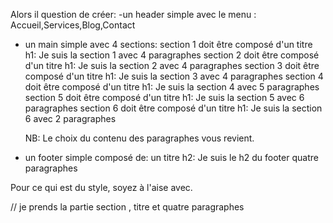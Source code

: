 Alors il question de créer:
-un header simple avec le menu : Accueil,Services,Blog,Contact
- un main simple avec 4 sections:
    section 1 doit être composé d'un titre h1: Je suis la section 1 avec 4 paragraphes
    section 2 doit être composé d'un titre h1: Je suis la section 2 avec 4 paragraphes
    section 3 doit être composé d'un titre h1: Je suis la section 3 avec 4 paragraphes
    section 4 doit être composé d'un titre h1: Je suis la section 4 avec 5 paragraphes
    section 5 doit être composé d'un titre h1: Je suis la section 5 avec 6 paragraphes
    section 6 doit être composé d'un titre h1: Je suis la section 6 avec 2 paragraphes

    NB: Le choix du contenu des paragraphes vous revient.

- un footer simple composé de:
    un titre h2: Je suis le h2 du footer
    quatre paragraphes

Pour ce qui est du style, soyez à l'aise avec.

// je prends la partie section , titre et quatre paragraphes

    
